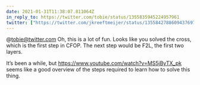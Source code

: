 ```yaml
---
date: 2021-01-31T11:38:07.811064Z
in_reply_to: https://twitter.com/tobie/status/1355835945224957961
twitter: ["https://twitter.com/jkreeftmeijer/status/1355842788609437697", "https://twitter.com/jkreeftmeijer/status/1355842789255356422"]
---
```

@tobie@twitter.com Oh, this is a lot of fun. Looks like you solved the cross, which is the first step in CFOP. The next step would be F2L, the first two layers.

It’s been a while, but https://www.youtube.com/watch?v=MS5jByTX_pk seems like a good overview of the steps required to learn how to solve this thing. 
